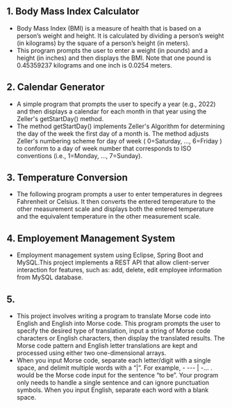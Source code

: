 ## 1. Body Mass Index Calculator

- Body Mass Index (BMI) is a measure of health that is based on a person’s weight and height. It is calculated by dividing a person’s weight (in kilograms) by the square of a person’s height (in meters).
- This program prompts the user to enter a weight (in pounds) and a height (in inches) and then displays the BMI. Note that one pound is 0.45359237 kilograms and one inch is 0.0254 meters.


## 2. Calendar Generator

- A simple program that prompts the user to specify a year (e.g., 2022) and then displays a calendar for each month in that year using the Zeller's getStartDay() method.
- The method getStartDay() implements Zeller's Algorithm for determining the day of the week the first day of a month is. The method adjusts Zeller's numbering scheme for day of week ( 0=Saturday, ..., 6=Friday ) to conform to a day of week number that corresponds to ISO conventions (i.e., 1=Monday, ..., 7=Sunday).


## 3. Temperature Conversion 

- The following program prompts a user to enter temperatures in degrees Fahrenheit or Celsius. It then converts the entered temperature to the other measurement scale and displays both the entered temperature and the equivalent temperature in the other measurement scale.


## 4. Employement Management System

- Employment management system using Eclipse, Spring Boot and MySQL.This project implements a REST API that allow client-server interaction for features, such as: add, delete, edit employee information from MySQL database.


## 5.

- This project involves writing a program to translate Morse code into English and English into Morse code. This program prompts the user to specify the desired type of translation, input a string of Morse code characters or English characters, then display the translated results. The Morse code pattern and English letter translations are  kept and processed using either two one-dimensional arrays.
- When you input Morse code, separate each letter/digit with a single space, and delimit multiple words with a “|”. For example, - --- | -… . would be the Morse code input for the sentence “to be”. Your program only needs to handle a single sentence and can ignore punctuation symbols. When you input English, separate each word with a blank space.
